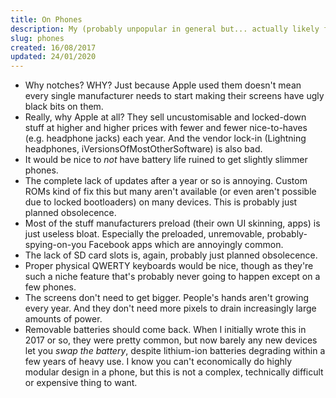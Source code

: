 ```yaml
---
title: On Phones
description: My (probably unpopular in general but... actually likely fairly popular amongst this site's intended audience) opinions on smartphones today.
slug: phones
created: 16/08/2017
updated: 24/01/2020
---
```

* Why notches? WHY? Just because Apple used them doesn't mean every single manufacturer needs to start making their screens have ugly black bits on them.
* Really, why Apple at all? They sell uncustomisable and locked-down stuff at higher and higher prices with fewer and fewer nice-to-haves (e.g. headphone jacks) each year. And the vendor lock-in (Lightning headphones, iVersionsOfMostOtherSoftware) is also bad.
* It would be nice to *not* have battery life ruined to get slightly slimmer phones.
* The complete lack of updates after a year or so is annoying. Custom ROMs kind of fix this but many aren't available (or even aren't possible due to locked bootloaders) on many devices. This is probably just planned obsolecence.
* Most of the stuff manufacturers preload (their own UI skinning, apps) is just useless bloat. Especially the preloaded, unremovable, probably-spying-on-you Facebook apps which are annoyingly common.
* The lack of SD card slots is, again, probably just planned obsolecence.
* Proper physical QWERTY keyboards would be nice, though as they're such a niche feature that's probably never going to happen except on a few phones.
* The screens don't need to get bigger. People's hands aren't growing every year. And they don't need more pixels to drain increasingly large amounts of power.
* Removable batteries should come back. When I initially wrote this in 2017 or so, they were pretty common, but now barely any new devices let you *swap the battery*, despite lithium-ion batteries degrading within a few years of heavy use. I know you can't economically do highly modular design in a phone, but this is not a complex, technically difficult or expensive thing to want.